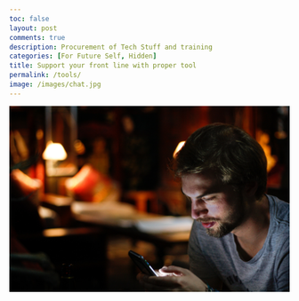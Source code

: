 ```yaml
---
toc: false
layout: post
comments: true
description: Procurement of Tech Stuff and training
categories: [For Future Self, Hidden]
title: Support your front line with proper tool
permalink: /tools/
image: /images/chat.jpg
---
```

![](/images/chat.jpg)
